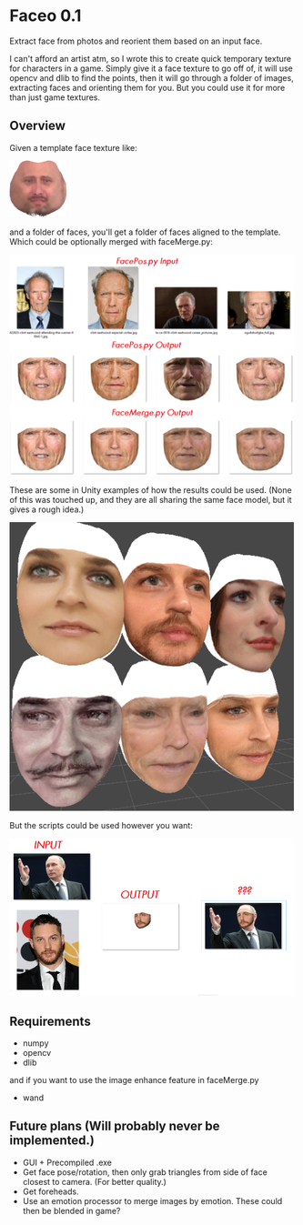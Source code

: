 # Faceo 0.1

Extract face from photos and reorient them based on an input face.

I can't afford an artist atm, so I wrote this to create quick temporary texture for characters in a game. Simply give it a face texture to go off of, it will use opencv and dlib to find the points, then it will go through a folder of images, extracting faces and orienting them for you. But you could use it for more than just game textures.

## Overview
Given a template face texture like:

<img src="current_merged.isomap.png" width="100">

and a folder of faces, you'll get a folder of faces aligned to the template.
Which could be optionally merged with faceMerge.py:

<img src="results.png" width="500">

These are some in Unity examples of how the results could be used.
(None of this was touched up, and they are all sharing the same face model, but it gives a rough idea.)

<img src="results2.png" width="500">

But the scripts could be used however you want:

<img src="results3.png" width="500">

## Requirements
* numpy
* opencv
* dlib

and if you want to use the image enhance feature in faceMerge.py
* wand

## Future plans (Will probably never be implemented.)
* GUI + Precompiled .exe
* Get face pose/rotation, then only grab triangles from side of face closest to camera. (For better quality.)
* Get foreheads.
* Use an emotion processor to merge images by emotion. These could then be blended in game?
